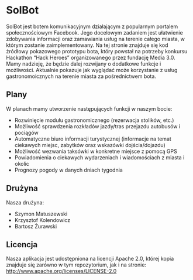 SolBot
======
SolBot jest botem komunikacyjnym działającym z popularnym portalem społecznościowym Facebook.
Jego docelowym zadaniem jest ułatwienie zdobywania informacji oraz zamawiania usług na terenie całego miasta,
w którym zostanie zaimplementowany. Na tej stronie znajduje się kod źródłowy pokazowego prototypu bota, który 
powstał na potrzeby konkursu Hackathon “Hack Heroes” organizowanego 
przez fundację Media 3.0. Mamy nadzieję, że będzie dalej rozwijany o dodatkowe funkcje i możliwości. Aktualnie pokazuje 
jak wyglądać może korzystanie z usług gastronomoicznych na terenie miasta za pośrednictwem bota.

Plany
-----
W planach mamy utworzenie następujących funkcji w naszym bocie:
* Rozwinięcie modułu gastronomicznego (rezerwacja stolików, etc.)
* Możliwość sprawdzenia rozkładów jazdy/tras przejazdu autobusów i pociągów
* Automatyczne biuro informacji turystycznej (informacje na temat ciekawych miejsc, zabytków oraz wskazówki dojścia/dojazdu)
* Możliwość wezwania taksówki w konkretne miejsce z pomocą GPS
* Powiadomienia o ciekawych wydarzeniach i wiadomościach z miasta i okolic
* Prognozy pogody w danych dniach tygodnia

Drużyna
-------
Nasza drużyna:
* Szymon Matuszewski
* Krzysztof Kolendowicz
* Bartosz Żurawski

Licencja
--------
Nasza aplikacja jest udostępniona na licencji Apache 2.0, której kopia znajduje się zarówno w tym repozytorium, jak i na stronie: http://www.apache.org/licenses/LICENSE-2.0

